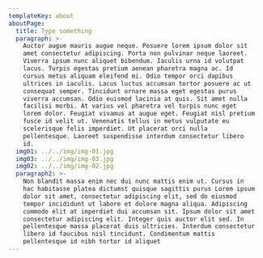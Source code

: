 ```yaml
---
templateKey: about
aboutPage:
  title: Type something
  paragraph: >-
    Auctor augue mauris augue neque. Posuere lorem ipsum dolor sit
    amet consectetur adipiscing. Porta non pulvinar neque laoreet.
    Viverra ipsum nunc aliquet bibendum. Iaculis urna id volutpat
    lacus. Turpis egestas pretium aenean pharetra magna ac. Id
    cursus metus aliquam eleifend mi. Odio tempor orci dapibus
    ultrices in iaculis. Lacus luctus accumsan tortor posuere ac ut
    consequat semper. Tincidunt ornare massa eget egestas purus
    viverra accumsan. Odio euismod lacinia at quis. Sit amet nulla
    facilisi morbi. At varius vel pharetra vel turpis nunc eget
    lorem dolor. Feugiat vivamus at augue eget. Feugiat nisl pretium
    fusce id velit ut. Venenatis tellus in metus vulputate eu
    scelerisque felis imperdiet. Ut placerat orci nulla
    pellentesque. Laoreet suspendisse interdum consectetur libero
    id.
  img01: ../../img/img-01.jpg
  img03: ../../img/img-03.jpg
  img02: ../../img/img-02.jpg
  paragraph2: >-
    Non blandit massa enim nec dui nunc mattis enim ut. Cursus in
    hac habitasse platea dictumst quisque sagittis purus Lorem ipsum
    dolor sit amet, consectetur adipiscing elit, sed do eiusmod
    tempor incididunt ut labore et dolore magna aliqua. Adipiscing
    commodo elit at imperdiet dui accumsan sit. Ipsum dolor sit amet
    consectetur adipiscing elit. Integer quis auctor elit sed. In
    pellentesque massa placerat duis ultricies. Interdum consectetur
    libero id faucibus nisl tincidunt. Condimentum mattis
    pellentesque id nibh tortor id aliquet
---
```

